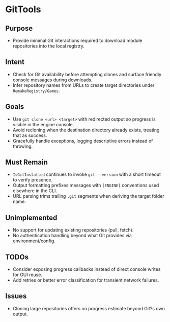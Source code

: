 # GitTools

## Purpose
- Provide minimal Git interactions required to download module repositories into the local registry.

## Intent
- Check for Git availability before attempting clones and surface friendly console messages during downloads.
- Infer repository names from URLs to create target directories under `RemakeRegistry/Games`.

## Goals
- Use `git clone <url> <target>` with redirected output so progress is visible in the engine console.
- Avoid recloning when the destination directory already exists, treating that as success.
- Gracefully handle exceptions, logging descriptive errors instead of throwing.

## Must Remain
- `IsGitInstalled` continues to invoke `git --version` with a short timeout to verify presence.
- Output formatting prefixes messages with `[ENGINE]` conventions used elsewhere in the CLI.
- URL parsing trims trailing `.git` segments when deriving the target folder name.

## Unimplemented
- No support for updating existing repositories (pull, fetch).
- No authentication handling beyond what Git provides via environment/config.

## TODOs
- Consider exposing progress callbacks instead of direct console writes for GUI reuse.
- Add retries or better error classification for transient network failures.

## Issues
- Cloning large repositories offers no progress estimate beyond Git?s own output.

